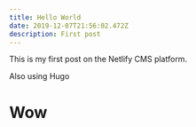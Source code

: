 ```yaml
---
title: Hello World
date: 2019-12-07T21:56:02.472Z
description: First post
---
```

This is my first post on the Netlify CMS platform.

Also using Hugo

# Wow
